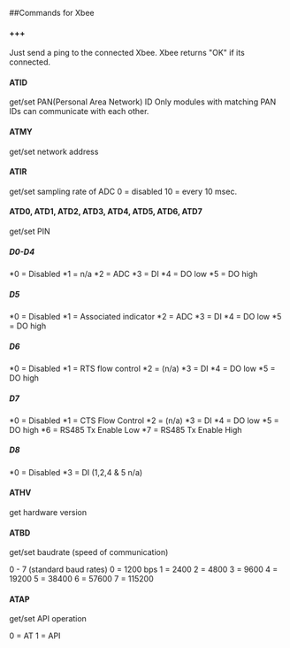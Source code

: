 ##Commands for Xbee

#### +++
Just send a ping to the connected Xbee. Xbee returns "OK" if its connected.

#### ATID
get/set PAN(Personal Area Network) ID
Only modules with matching PAN IDs can communicate with each other.

#### ATMY
get/set network address

#### ATIR
get/set sampling rate of ADC
0 = disabled
10 = every 10 msec.

#### ATD0, ATD1, ATD2, ATD3, ATD4, ATD5, ATD6, ATD7
get/set PIN

##### D0-D4
*0 = Disabled
*1 = n/a
*2 = ADC
*3 = DI
*4 = DO low
*5 = DO high

##### D5
*0 = Disabled
*1 = Associated indicator
*2 = ADC
*3 = DI
*4 = DO low
*5 = DO high

##### D6
*0 = Disabled
*1 = RTS flow control
*2 = (n/a)
*3 = DI
*4 = DO low
*5 = DO high

##### D7
*0 = Disabled
*1 = CTS Flow Control
*2 = (n/a)
*3 = DI
*4 = DO low
*5 = DO high
*6 = RS485 Tx Enable Low
*7 = RS485 Tx Enable High
 
##### D8
*0 = Disabled
*3 = DI
(1,2,4 & 5 n/a)

#### ATHV
get hardware version

#### ATBD
get/set baudrate (speed of communication)

0 - 7 (standard baud rates)
0 = 1200 bps
1 = 2400
2 = 4800
3 = 9600
4 = 19200
5 = 38400
6 = 57600
7 = 115200

#### ATAP
get/set API operation

0 = AT
1 = API

